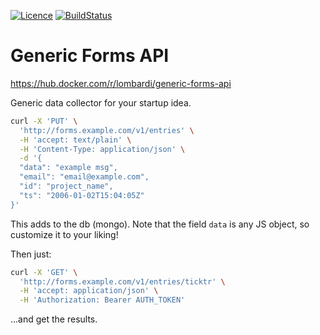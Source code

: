 [![Licence](https://img.shields.io/github/license/LombardiDaniel/generic-forms-api?style=for-the-badge)](./LICENSE)
[![BuildStatus](https://img.shields.io/github/actions/workflow/status/LombardiDaniel/generic-forms-api/ci.yml?style=for-the-badge)](https://github.com/LombardiDaniel/generic-forms-api/actions)

# Generic Forms API

https://hub.docker.com/r/lombardi/generic-forms-api

Generic data collector for your startup idea.

```sh
curl -X 'PUT' \
  'http://forms.example.com/v1/entries' \
  -H 'accept: text/plain' \
  -H 'Content-Type: application/json' \
  -d '{
  "data": "example msg",
  "email": "email@example.com",
  "id": "project_name",
  "ts": "2006-01-02T15:04:05Z"
}'
```

This adds to the db (mongo). Note that the field `data` is any JS object, so customize it to your liking!

Then just:

```sh
curl -X 'GET' \
  'http://forms.example.com/v1/entries/ticktr' \
  -H 'accept: application/json' \
  -H 'Authorization: Bearer AUTH_TOKEN'
```

...and get the results.
